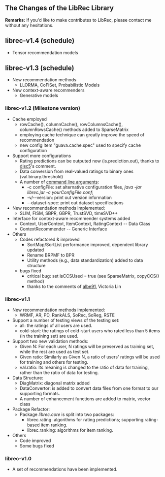 ## The Changes of the LibRec Library

**Remarks:** If you'd like to make contributes to LibRec, please contact me without any hesitations.  

## librec-v1.4 (schedule)
* Tensor recommendation models

## librec-v1.3 (schedule)
* New recommendation methods
  * LLORMA, CoFiSet, Probabilistic Models
* New context-aware recommenders
  * Generative models

### librec-v1.2 (Milestone version)
* Cache employed
  * rowCache(), columnCache(), rowColumnsCache(), columnRowsCache() methods added to SparseMatrix
  * employing cache technique can greatly improve the speed of recommendation
  * new config item "guava.cache.spec" used to specify cache configuration
* Support more configurations
  * Rating predictions can be outputed now (is.prediction.out), thanks to [disc5](https://github.com/disc5)'s comment. 
  * Data conversion from real-valued ratings to binary ones (val.binary.threshold)
  * A number of [command line arguments](http://www.librec.net/tutorial.html#cmd): 
    * -c configFile: set alternative configuration files,  *java -jar librec.jar -c yourConfigFile.conf*; 
    * -v/--version: print out version information
    * --dataset-spec: print out dataset specifications
* New recommendation methods implemented:
  * SLIM, FISM, SBPR, GBPR, TrustSVD, timeSVD++
* Interface for context-aware recommender systems added
  * Context, UserContext, ItemContext, RatingContext  -- Data Class
  * ContextRecommender -- Generic Interface
* Others
  * Codes refactored & improved
    * SortMap/SortList performance improved, dependent library updated
    * Rename BRPMF to BPR
    * Utility methods (e.g., data standardization) added to data structure
  * bugs fixed
    * critical bug: set isCCSUsed = true (see SparseMatrix, copyCCS() method)
    * thanks to the comments of [albe91](https://github.com/albe91), Victoria Lin

### librec-v1.1

* New recommendation methods implemented: 
  * WRMF, AR, PD, RankALS, SoRec, SoReg, RSTE  
* Support a number of testing views of the testing set:
  * all: the ratings of all users are used. 
  * cold-start: the ratings of cold-start users who rated less than 5 items (in the training set) are used.
* Support two new validation methods:
  * Given N: For each user, N ratings will be preserved as training set, while the rest are used as test set. 
  * Given ratio: Similarly as Given N, a ratio of users' ratings will be used for training and others for testing. 
  * val.ratio: Its meaning is changed to the ratio of data for training, rather than the ratio of data for testing.
* Data Structure:
  * DiagMatrix: diagonal matrix added
  * DataConvertor: is added to convert data files from one format to our supporting formats. 
  * A number of enhancement functions are added to matrix, vector class
* Package Refactor:
  * Package *librec.core* is split into two packages: 
    * librec.rating: algorithms for rating predictions; supporting rating-based item ranking. 
    * librec.ranking: algorithms for item ranking. 
* Others
  * Code improved
  * Some bugs fixed

### librec-v1.0

* A set of recommendations have been implemented. 
